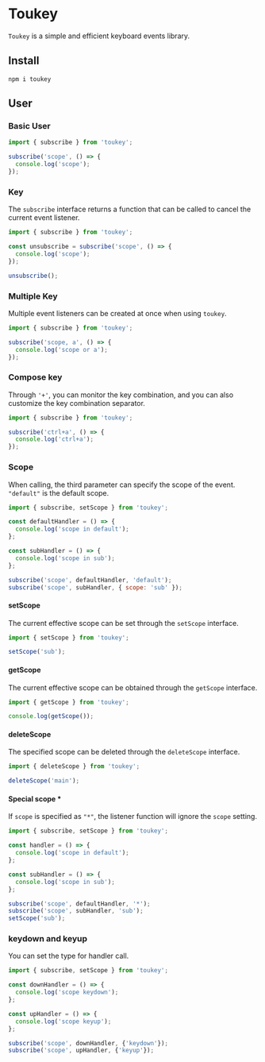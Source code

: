 # Toukey

`Toukey` is a simple and efficient keyboard events library.

## Install

```shell
npm i toukey
```

## User

### Basic User

```javascript
import { subscribe } from 'toukey';

subscribe('scope', () => {
  console.log('scope');
});
```

### Key

The `subscribe` interface returns a function that can be called to cancel the current event listener.

```javascript
import { subscribe } from 'toukey';

const unsubscribe = subscribe('scope', () => {
  console.log('scope');
});

unsubscribe();
```

### Multiple Key

Multiple event listeners can be created at once when using `toukey`.

```javascript
import { subscribe } from 'toukey';

subscribe('scope, a', () => {
  console.log('scope or a');
});
```

### Compose key

Through `'+'`, you can monitor the key combination, and you can also customize the key combination separator.

```javascript
import { subscribe } from 'toukey';

subscribe('ctrl+a', () => {
  console.log('ctrl+a');
});
```

### Scope

When calling, the third parameter can specify the scope of the event. `"default"` is the default scope.

```javascript
import { subscribe, setScope } from 'toukey';

const defaultHandler = () => {
  console.log('scope in default');
};

const subHandler = () => {
  console.log('scope in sub');
};

subscribe('scope', defaultHandler, 'default');
subscribe('scope', subHandler, { scope: 'sub' });
```

#### setScope

The current effective scope can be set through the `setScope` interface.

```javascript
import { setScope } from 'toukey';

setScope('sub');
```

#### getScope

The current effective scope can be obtained through the `getScope` interface.

```javascript
import { getScope } from 'toukey';

console.log(getScope());
```

#### deleteScope

The specified scope can be deleted through the `deleteScope` interface.

```javascript
import { deleteScope } from 'toukey';

deleteScope('main');
```

#### Special scope *

If `scope` is specified as `"*"`, the listener function will ignore the `scope` setting.

```javascript
import { subscribe, setScope } from 'toukey';

const handler = () => {
  console.log('scope in default');
};

const subHandler = () => {
  console.log('scope in sub');
};

subscribe('scope', defaultHandler, '*');
subscribe('scope', subHandler, 'sub');
setScope('sub');
```

### keydown and keyup

You can set the type for handler call.

```javascript
import { subscribe, setScope } from 'toukey';

const downHandler = () => {
  console.log('scope keydown');
};

const upHandler = () => {
  console.log('scope keyup');
};

subscribe('scope', downHandler, {'keydown'});
subscribe('scope', upHandler, {'keyup'});
```